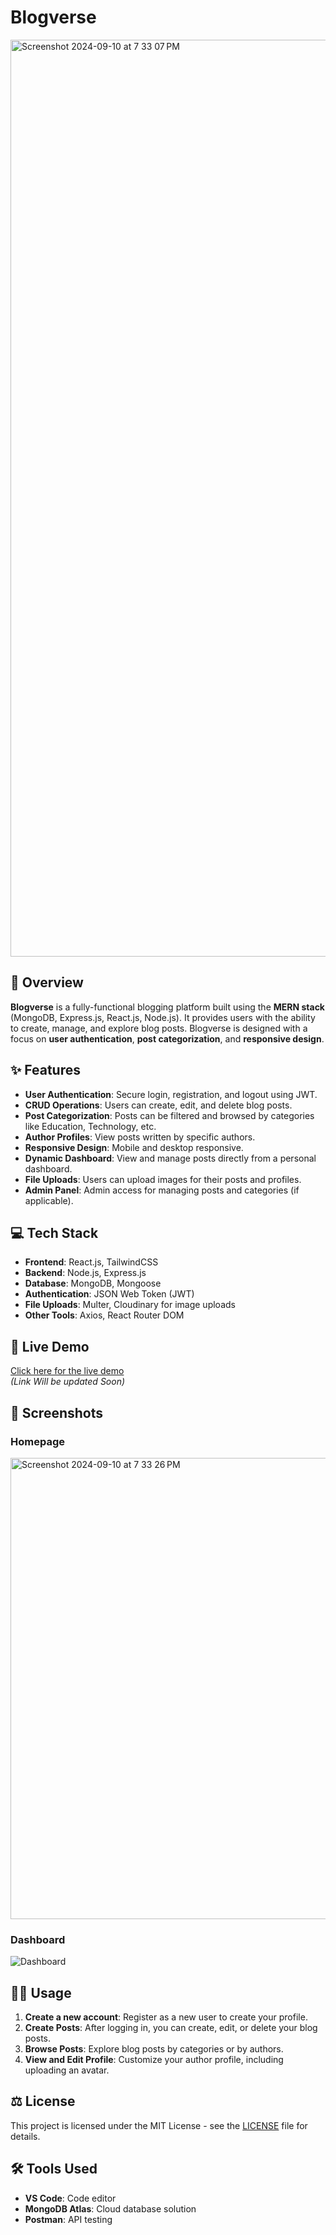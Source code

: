 # Blogverse

<img width="1467" alt="Screenshot 2024-09-10 at 7 33 07 PM" src="https://github.com/user-attachments/assets/8bbd2c8b-edf0-410c-a93f-05add2e1b73d">

## 📖 Overview

**Blogverse** is a fully-functional blogging platform built using the **MERN stack** (MongoDB, Express.js, React.js, Node.js). It provides users with the ability to create, manage, and explore blog posts. Blogverse is designed with a focus on **user authentication**, **post categorization**, and **responsive design**.

## ✨ Features

- **User Authentication**: Secure login, registration, and logout using JWT.
- **CRUD Operations**: Users can create, edit, and delete blog posts.
- **Post Categorization**: Posts can be filtered and browsed by categories like Education, Technology, etc.
- **Author Profiles**: View posts written by specific authors.
- **Responsive Design**: Mobile and desktop responsive.
- **Dynamic Dashboard**: View and manage posts directly from a personal dashboard.
- **File Uploads**: Users can upload images for their posts and profiles.
- **Admin Panel**: Admin access for managing posts and categories (if applicable).

## 💻 Tech Stack

- **Frontend**: React.js, TailwindCSS
- **Backend**: Node.js, Express.js
- **Database**: MongoDB, Mongoose
- **Authentication**: JSON Web Token (JWT)
- **File Uploads**: Multer, Cloudinary for image uploads
- **Other Tools**: Axios, React Router DOM

## 🚀 Live Demo
[Click here for the live demo](#)  
*(Link Will be updated Soon)*

## 🎨 Screenshots

### Homepage
<img width="738" alt="Screenshot 2024-09-10 at 7 33 26 PM" src="https://github.com/user-attachments/assets/2a687891-fcb5-498d-b726-c8a93410c272">

### Dashboard
![Dashboard](path-to-your-dashboard-screenshot.png)

## 🧑‍💻 Usage

1. **Create a new account**: Register as a new user to create your profile.
2. **Create Posts**: After logging in, you can create, edit, or delete your blog posts.
3. **Browse Posts**: Explore blog posts by categories or by authors.
4. **View and Edit Profile**: Customize your author profile, including uploading an avatar.

## ⚖️ License

This project is licensed under the MIT License - see the [LICENSE](LICENSE) file for details.

## 🛠️ Tools Used

- **VS Code**: Code editor
- **MongoDB Atlas**: Cloud database solution
- **Postman**: API testing
